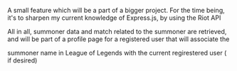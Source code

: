 A small feature which will be a part of a bigger project. For the time being, it's to sharpen my current knowledge of Express.js, by using the Riot API

All in all, summoner data and match related to the summoner are retrieved, and will be part of a profile page for a registered user that will associate the

summoner name in League of Legends with the current regirestered user ( if desired)